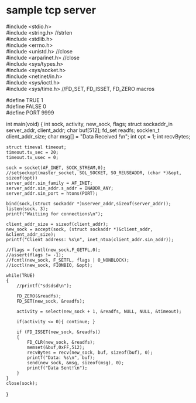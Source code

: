 # sample tcp server

#include <stdio.h><br>
#include <string.h>   //strlen<br>
#include <stdlib.h><br>
#include <errno.h><br>
#include <unistd.h>   //close<br>
#include <arpa/inet.h>    //close<br>
#include <sys/types.h><br>
#include <sys/socket.h><br>
#include <netinet/in.h><br>
#include <sys/ioctl.h><br>
#include <sys/time.h> //FD_SET, FD_ISSET, FD_ZERO macros<br>
  
#define TRUE   1<br>
#define FALSE  0<br>
#define PORT 9999<br>
 

int main(void)
{
	int sock, activity, new_sock, flags;
	struct sockaddr_in server_addr, client_addr;
	char buf[512];
	fd_set readfs;
	socklen_t client_addr_size;
	char msg[] = "Data Received !\n";
	int opt = 1;
	int recvBytes;

	struct timeval timeout;
	timeout.tv_sec = 20;
	timeout.tv_usec = 0;	

	sock = socket(AF_INET, SOCK_STREAM,0);
	//setsockopt(master_socket, SOL_SOCKET, SO_REUSEADDR, (char *)&opt, sizeof(opt))
	server_addr.sin_family = AF_INET;
	server_addr.sin_addr.s_addr = INADDR_ANY;
	server_addr.sin_port = htons(PORT);

	bind(sock,(struct sockaddr *)&server_addr,sizeof(server_addr));
	listen(sock, 3);
	printf("Waitiing for connections\n");

	client_addr_size = sizeof(client_addr);
	new_sock = accept(sock, (struct sockaddr *)&client_addr, &client_addr_size);
	printf("Client address: %s\n", inet_ntoa(client_addr.sin_addr));

	//flags = fcntl(new_sock,F_GETFL,0);
	//assert(flags != -1);
 	//fcntl(new_sock, F_SETFL, flags | O_NONBLOCK);
	//ioctl(new_sock, FIONBIO, &opt);

	while(TRUE)
	{
		//printf("sdsdsd\n");

		FD_ZERO(&readfs);
		FD_SET(new_sock, &readfs);

		activity = select(new_sock + 1, &readfs, NULL, NULL, &timeout);

		if(activity <= 0){ continue; }
		
		if (FD_ISSET(new_sock, &readfs))
		{
			FD_CLR(new_sock, &readfs);
			memset(&buf,0xFF,512);
			recvBytes = recv(new_sock, buf, sizeof(buf), 0);
			printf("Data: %s\n", buf);
			send(new_sock, &msg, sizeof(msg), 0);
			printf("Data Sent!\n");
		}
	}
	close(sock);
}
